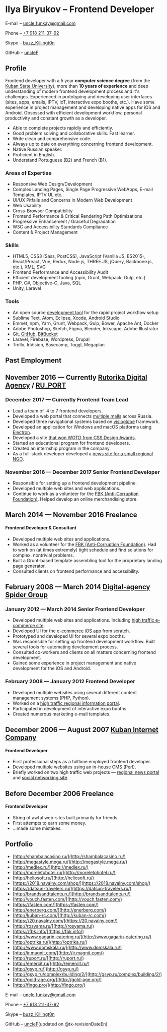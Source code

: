 # Ilya Biryukov – Frontend Developer

E-mail – [uncle.funkay@gmail.com](mailto:uncle.funkay@gmail.com?subject=Regarding%20Resume)

Phone – [+7 918 211-37-92](tel:+79182113792)

Skype – [buzz_Killingt0n](skype:buzz_Killingt0n?chat)

GitHub – [uncleF](https://github.com/uncleF)

## Profile

Frontend developer with a 5 year **computer science degree** (from the [Kuban State University](http://www.kubsu.ru/en/)), more than **10 years of experience** and deep understanding of modern frontend development process and it's challenges. Experienced in prototyping and developing user interfaces (sites, apps, emails, IPTV, IoT, interactive expo booths, etc.). Have some experience in project management and developing native apps for iOS and Android. Obsessed with efficient development workflow, personal productivity and constant growth as a developer.

*   Able to complete projects rapidly and efficiently.
*   Good problem solving and collaborative skills. Fast learner.
*   Write clean and comprehensive code.
*   Always up to date on everything concerning frontend development.
*   Native Russian speaker.
*   Proficient in English.
*   Understand Portuguese (B2) and French (B1).

### Areas of Expertise

*   Responsive Web Design/Development
*   Complex Landing Pages, Single Page Progressive WebApps, E-mail Templates, IPTV UI, etc.
*   UI/UX Pitfalls and Concerns in Modern Web Development
*   Web Usability
*   Cross-Browser Compatibility
*   Frontend Performance & Critical Rendering Path Optimizations
*   Progressive Enhancement / Graceful Degradation
*   W3C and Accessibility Standards Compliance
*   Content & Project Management

### Skills

*   HTML5, CSS3 (Sass, PostCSS), JavaScript (Vanilla JS, ES2015-, React/Preact, Vue, Redux, Node.js, THREE.JS, jQuery, Backbone.js, etc.), XML, SVG
*   Frontend Performance and Accessibility Audit
*   Efficient development tooling (npm, Grunt, Webpack, Gulp, etc.)
*   PHP, C#, Objective-C, Java, SQL
*   Unity, Laravel

### Tools

*   An open source [development tool](https://github.com/uncleF/TemplateX) for the rapid project workflow setup
*   Sublime Text, Atom, Eclipse, Xcode, Android Studio
*   Emmet, npm, Yarn, Grunt, Webpack, Gulp, Bower, Apache Ant, Docker
*   Adobe Photoshop, Sketch, Figma, Blender, Inkscape, Adobe Illustrator
*   Git, [GitHub](https://github.com/), [BitBucket](https://bitbucket.org/)
*   Laravel, Firebase, Wordpress, Drupal
*   Trello, InVision, Basecamp, Toggl, Megaplan

## Past Employment

## November 2016 — Currently [Rutorika Digital Agency](http://rutorika.ru/) / [RU_PORT](http://ruport.ru/)

### December 2017 — Currently Frontend Team Lead

*   Lead a team of  4 to 7 frontend developers.
*   Developed a web portal that connects [multiple malls](https://letomall.ru/) across Russia.
*   Developed three navigational systems based on [visioglobe](https://visioglobe.com/) framework.
*   Developed an application for Windows and macOS platforms using [Electron](https://electronjs.org/).
*   Developed a site [that won WOTD from CSS Design Awards](https://wind-channel.com/en).
*   Started an educational program for frontend developers.
*   Created an internship program in the company.
*   As a full-stack developer developed a [news site for a small regional NGO](http://libertariansouth.ru).

### November 2016 — December 2017 Senior Frontend Developer

*   Responsible for setting up a frontend development pipeline.
*   Developed multiple web sites and web applications.
*   Continue to work as a volunteer for the [FBK (Anti-Corruption Foundation)](http://fbk.info/). Helped develop an online merchandising store.

## March 2014 — November 2016 Freelance

#### Frontend Developer & Consultant

*   Developed multiple web sites and applications.
*   Worked as a volunteer for the [FBK (Anti-Corruption Foundation)](http://fbk.info/). Had to work on (at times extremely) tight schedule and find solutions for complex, nontrivial problems.
*   Built a Grunt-based template assembling tool for the proprietary landing page generator.
*   Consulted clients on frontend performance and accessibility.

## February 2008 — March 2014 [Digital-agency Spider Group](http://spider.ru/en/)

### January 2012 — March 2014 Senior Frontend Developer

*   Developed multiple web sites and applications. Including [high traffic e-commerce site](http://topliga.ru/).
*   Developed UI for the [e-commerce iOS app](https://itunes.apple.com/us/app/fingo.-furniture.-try-before/id567070760?mt=8) from scratch.
*   Prototyped and developed UI for several expo booths.
*   Was responsible for setting up frontend development workflow. Built several tools for automating development process.
*   Consulted co-workers and clients on all matters concerning frontend development.
*   Gained some experience in project management and native development for the iOS and Android.

### February 2008 — January 2012 Frontend Developer

*   Developed multiple websites using several different content management systems (PHP, Python).
*   Worked on a [high traffic regional information portal](http://www.kuban.ru/).
*   Participated in development of interactive expo booths.
*   Created numerous marketing e-mail templates.

## December 2006 — August 2007 [Kuban Internet Company](http://kubic.ru/)

#### Frontend Developer

*   First professional steps as a fulltime employed frontend developer.
*   Developed multiple websites using an in-house CMS (Perl).
*   Briefly worked on two high traffic web projects — [regional news portal](http://www.yuga.ru/) and [social networking site](http://www.diary.ru/).

## Before December 2006 Freelance

#### Frontend Developer

*   String of awful web-sites built primarily for friends.
*   First attempts to earn some money.
*   ...made some mistakes.

## Portfolio

*   [http://shambalacasino.ru/](http://shambalacasino.ru/)
*   [http://megastyle.mega.ru/](http://megastyle.mega.ru/)
*   [http://medlex.ru/](http://medlex.ru/)
*   [http://moreletohotel.ru/](http://moreletohotel.ru/)
*   [http://heliosoft.ru/](http://heliosoft.ru/)
*   [https://2018.navalny.com/shop/](https://2018.navalny.com/shop/)
*   [https://datsun-travelers.ru/](https://datsun-travelers.ru/)
*   [http://brandsandtalents.ru/](http://brandsandtalents.ru/)
*   [http://vouch.fasten.com/](http://vouch.fasten.com/)
*   [https://fasten.com/](https://fasten.com/)
*   [http://enerberg.com/](http://enerberg.com/)
*   [http://kuban-rc.com/](http://kuban-rc.com/)
*   [https://20.navalny.com/](https://20.navalny.com/)
*   [http://rosyama.ru/](http://rosyama.ru/)
*   [https://fbk.info/](https://fbk.info/)
*   [http://www.gagarin-catering.ru/](http://www.gagarin-catering.ru/)
*   [http://optrika.ru/](http://optrika.ru/)
*   [http://www.domskala.ru/](http://www.domskala.ru/)
*   [http://ir.magnit.com/](http://ir.magnit.com/)
*   [http://ruport.ru/](http://ruport.ru/)
*   [http://emercit.ru/](http://emercit.ru/)
*   [http://gsyp.ru/](http://gsyp.ru/)
*   [http://gsyp.ru/complex/building/2/](http://gsyp.ru/complex/building/2/)
*   [http://gold-age.org/](http://gold-age.org/)
*   [http://fingo.pro/](http://fingo.pro/)

E-mail – [uncle.funkay@gmail.com](mailto:uncle.funkay@gmail.com?subject=Regarding%20Resume)

Phone – [+7 918 211-37-92](tel:+79182113792)

Skype – [buzz_Killingt0n](skype:buzz_Killingt0n?chat)

GitHub – [uncleF](https://github.com/uncleF)(updated on @tx-revisionDateEn)